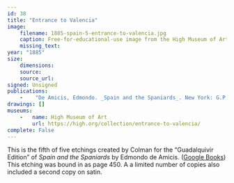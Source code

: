 ```yaml
---
id: 38
title: "Entrance to Valencia"
image:
    filename: 1885-spain-5-entrance-to-valencia.jpg
    caption: Free-for-educational-use image from the High Museum of Art.
    missing_text:
year: "1885"
size:
    dimensions: 
    source: 
    source_url: 
signed: Unsigned
publications:
    -    "De Amicis, Edmondo. _Spain and the Spaniards_. New York: G.P. Putnam's Sons, 1885."
drawings: []
museums:
    -   name: High Museum of Art
        url: https://high.org/collection/entrance-to-valencia/
complete: False
---
```

This is the fifth of five etchings created by Colman for the “Guadalquivir Edition” of _Spain and the Spaniards_ by Edmondo de Amicis. ([Google Books](https://www.google.com/books/edition/Spain_and_the_Spaniards/W98_AAAAYAAJ)) This etching was bound in as page 450. A a limited number of copies also included a second copy on satin.